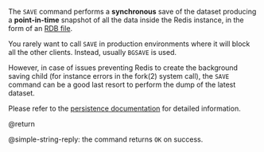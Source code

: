 The `SAVE` command performs a **synchronous** save of the dataset producing a **point-in-time** snapshot of all the data inside the Redis instance, in the form of an [RDB file](/docs/management/persistence#rdb-advantages).

You rarely want to call `SAVE` in production environments where it will block all the other clients.
Instead, usually `BGSAVE` is used. 

However, in case of issues preventing Redis to create the background saving child (for instance errors in the fork(2) system call), the `SAVE` command can be a good last resort to perform the dump of the latest dataset.

Please refer to the [persistence documentation][tp] for detailed information.

[tp]: /topics/persistence

@return

@simple-string-reply: the command returns `OK` on success.
